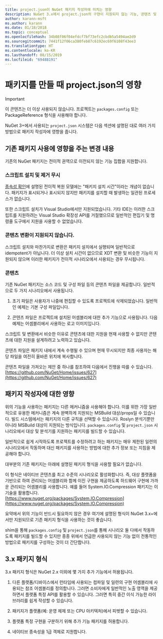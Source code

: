 ```yaml
---
title: project.json이 NuGet 패키지 작성자에 미치는 영향
description: NuGet 3.x에서 project.json의 구현이 지원되지 않는 기능, 콘텐츠 및 패키지 형식 등 패키지 작성자에 영향을 주는 방법에 대한 세부 정보입니다.
author: karann-msft
ms.author: karann
ms.date: 01/18/2018
ms.topic: conceptual
ms.openlocfilehash: 34b08f06f04efdcf7bf73efc2cbdb5a5494ae2d9
ms.sourcegitcommit: 7441f12f06ca380feb87c6192ec69f6108f43ee3
ms.translationtype: HT
ms.contentlocale: ko-KR
ms.lasthandoff: 08/15/2019
ms.locfileid: "69488191"
---
```

# <a name="impact-of-projectjson-when-creating-packages"></a>패키지를 만들 때 project.json의 영향

> [!Important]
> 이 콘텐츠는 더 이상 사용되지 않습니다. 프로젝트는 `packages.config` 또는 PackageReference 형식을 사용해야 합니다.

NuGet 3+에서 사용되는 `project.json` 시스템은 다음 섹션에 설명된 대로 여러 가지 방법으로 패키지 작성자에 영향을 줍니다.

## <a name="changes-affecting-existing-packages-usage"></a>기존 패키지 사용에 영향을 주는 변경 내용

기존의 NuGet 패키지는 전이적 권역으로 이전되지 않는 기능 집합을 지원합니다.

### <a name="install-and-uninstall-scripts-are-ignored"></a>스크립트 설치 및 제거 무시

[종속성 확인](../concepts/dependency-resolution.md#dependency-resolution-with-packagereference)에 설명된 전이적 복원 모델에는 "패키지 설치 시간"이라는 개념이 없습니다. 패키지가 표시되거나 표시되지 않지만 패키지를 설치할 때 발생하는 일관된 프로세스가 없습니다.

또한 스크립트 설치가 Visual Studio에서만 지원되었습니다. 기타 IDE는 이러한 스크립트를 지원하려는 Visual Studio 확장성 API를 거절했으므로 일반적인 편집기 및 명령줄 도구에서 지원을 사용할 수 없었습니다.

### <a name="content-transforms-are-not-supported"></a>콘텐츠 변환이 지원되지 않습니다.

스크립트 설치와 마찬가지로 변환은 패키지 설치에서 실행되며 일반적으로 idempotent가 아닙니다. 더 이상 설치 시간이 없으므로 XDT 변환 및 비슷한 기능이 지원되지 않으며 이러한 패키지가 전이적 시나리오에서 사용되는 경우 무시됩니다.

### <a name="content"></a>콘텐츠

기존 NuGet 패키지는 소스 코드 및 구성 파일 등의 콘텐츠 파일을 제공합니다. 일반적으로 두 가지 시나리오에서 사용됩니다.

1. 초기 파일은 사용자가 나중에 편집할 수 있도록 프로젝트에 삭제되었습니다. 일반적인 예제는 기본 구성 파일입니다.

1. 콘텐츠 파일은 프로젝트에 설치된 어셈블리에 대한 추가 기능으로 사용됩니다. 다음 예제는 어셈블리에서 사용하는 로고 이미지입니다.

스크립트 및 변환에서 비슷한 이유로 콘텐츠에 대한 지원을 현재 사용할 수 없지만 콘텐츠에 대한 지원을 설계하려고 노력하고 있습니다.

콘텐츠 파일은 패키지 내에서 계속 수행될 수 있으며 현재 무시되지만 최종 사용자는 해당 파일을 여전히 올바른 위치에 복사합니다.

콘텐츠 파일을 가져오는 제안 중 하나를 참조하여 다음에서 진행을 따를 수 있습니다. [https://github.com/NuGet/Home/issues/627](https://github.com/NuGet/Home/issues/627)

## <a name="impact-for-package-authors"></a>패키지 작성자에 대한 영향

위의 기능을 사용하는 패키지는 다른 메커니즘을 사용해야 합니다. 이를 위한 가장 일반적으로 유용한 메커니즘은 계속 완벽하게 지원되는 MSBuild 대상/props일 수 있습니다. 빌드 시스템에서는 패키지의 다른 규칙을 선택할 수 있습니다. Roslyn 분석기뿐만 아니라 MSBuild 대상이 지원되는 방식입니다. `packages.config` 및 `project.json` 시나리오에서 대상 및 분석기를 지원하는 패키지를 빌드할 수 있습니다.

일반적으로 쉽게 시작하도록 프로젝트를 수정하려고 하는 패키지는 매우 제한된 일련의 시나리오에서 작동하며 대신 패키지를 사용하는 방법에 대한 추가 정보 또는 지침을 제공해야 합니다.

대부분의 기존 패키지는 아래에 설명된 패키지 형식을 사용할 필요가 없습니다.

이 형식은 네이티브 콘텐츠를 최고 수준의 시나리오로 활성화합니다. 즉, 대상 플랫폼을 기반으로 하여 관리되는 어셈블리와 함께 이진 구현을 제공하도록 하드웨어 구현에 가까운 관리되는 어셈블리를 사용합니다. 예를 들어 System.IO.Compression 패키지는 이 기술을 활용합니다. [https://www.nuget.org/packages/System.IO.Compression](https://www.nuget.org/packages/System.IO.Compression)

요약에서 위의 기능이 반드시 필요하지 않은 경우 여기에 설명된 형식이 NuGet 3.x+에서만 지원되므로 기존 패키지 형식을 사용하는 것이 좋습니다.

shim을 통해 `packages.config` 및 `project.json`를 통해 시나리오 둘 다에서 작동하도록 패키지를 빌드할 수 있지만 종종 위에서 언급한 사용되지 않는 기능 없이 전통적인 방법으로 패키지를 구성하는 것이 더 간단합니다.

## <a name="3x-package-format"></a>3.x 패키지 형식

3\.x 패키지 형식은 NuGet 2.x 이외에 몇 가지 추가 기능에서 허용됩니다.

1. 다른 플랫폼/디바이스에서 런타임에 사용되는 컴파일 및 일련의 구현 어셈블리에 사용되는 참조 어셈블리를 정의합니다. 그러면 소비자에게 일반적인 노출 영역을 제공하면서 플랫폼 특정 API를 활용할 수 있습니다. 그러면 특히 중간 이식 가능한 라이브러리를 쉽게 작성할 수 있습니다.

1. 패키지가 플랫폼(예: 운영 체제 또는 CPU 아키텍처)에서 피벗할 수 있습니다.

1. 플랫폼 특정 구현을 구분하기 위해 추가 기능 패키지를 허용합니다.

1. 네이티브 종속성을 1급 객체로 지원합니다.

